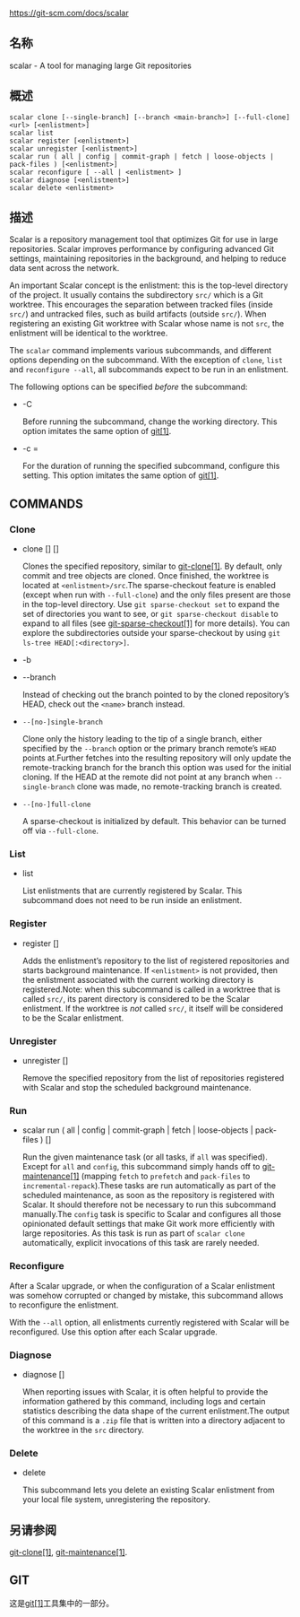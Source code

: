 https://git-scm.com/docs/scalar

## 名称

scalar - A tool for managing large Git repositories

## 概述

```
scalar clone [--single-branch] [--branch <main-branch>] [--full-clone] <url> [<enlistment>]
scalar list
scalar register [<enlistment>]
scalar unregister [<enlistment>]
scalar run ( all | config | commit-graph | fetch | loose-objects | pack-files ) [<enlistment>]
scalar reconfigure [ --all | <enlistment> ]
scalar diagnose [<enlistment>]
scalar delete <enlistment>
```

## 描述

Scalar is a repository management tool that optimizes Git for use in large repositories. Scalar improves performance by configuring advanced Git settings, maintaining repositories in the background, and helping to reduce data sent across the network.

An important Scalar concept is the enlistment: this is the top-level directory of the project. It usually contains the subdirectory `src/` which is a Git worktree. This encourages the separation between tracked files (inside `src/`) and untracked files, such as build artifacts (outside `src/`). When registering an existing Git worktree with Scalar whose name is not `src`, the enlistment will be identical to the worktree.

The `scalar` command implements various subcommands, and different options depending on the subcommand. With the exception of `clone`, `list` and `reconfigure --all`, all subcommands expect to be run in an enlistment.

The following options can be specified *before* the subcommand:

- -C <directory>

  Before running the subcommand, change the working directory. This option imitates the same option of [git[1]](../git).

- -c <key>=<value>

  For the duration of running the specified subcommand, configure this setting. This option imitates the same option of [git[1]](../git).

## COMMANDS

### Clone

- clone [<options>] <url> [<enlistment>]

  Clones the specified repository, similar to [git-clone[1]](../git-clone). By default, only commit and tree objects are cloned. Once finished, the worktree is located at `<enlistment>/src`.The sparse-checkout feature is enabled (except when run with `--full-clone`) and the only files present are those in the top-level directory. Use `git sparse-checkout set` to expand the set of directories you want to see, or `git sparse-checkout disable` to expand to all files (see [git-sparse-checkout[1]](../git-sparse-checkout) for more details). You can explore the subdirectories outside your sparse-checkout by using `git ls-tree HEAD[:<directory>]`.

- -b <name>

- --branch <name>

  Instead of checking out the branch pointed to by the cloned repository’s HEAD, check out the `<name>` branch instead.

- `--[no-]single-branch`

  Clone only the history leading to the tip of a single branch, either specified by the `--branch` option or the primary branch remote’s `HEAD` points at.Further fetches into the resulting repository will only update the remote-tracking branch for the branch this option was used for the initial cloning. If the HEAD at the remote did not point at any branch when `--single-branch` clone was made, no remote-tracking branch is created.

- `--[no-]full-clone`

  A sparse-checkout is initialized by default. This behavior can be turned off via `--full-clone`.

### List

- list

  List enlistments that are currently registered by Scalar. This subcommand does not need to be run inside an enlistment.

### Register

- register [<enlistment>]

  Adds the enlistment’s repository to the list of registered repositories and starts background maintenance. If `<enlistment>` is not provided, then the enlistment associated with the current working directory is registered.Note: when this subcommand is called in a worktree that is called `src/`, its parent directory is considered to be the Scalar enlistment. If the worktree is *not* called `src/`, it itself will be considered to be the Scalar enlistment.

### Unregister

- unregister [<enlistment>]

  Remove the specified repository from the list of repositories registered with Scalar and stop the scheduled background maintenance.

### Run

- scalar run ( all | config | commit-graph | fetch | loose-objects | pack-files ) [<enlistment>]

  Run the given maintenance task (or all tasks, if `all` was specified). Except for `all` and `config`, this subcommand simply hands off to [git-maintenance[1]](../git-maintenance) (mapping `fetch` to `prefetch` and `pack-files` to `incremental-repack`).These tasks are run automatically as part of the scheduled maintenance, as soon as the repository is registered with Scalar. It should therefore not be necessary to run this subcommand manually.The `config` task is specific to Scalar and configures all those opinionated default settings that make Git work more efficiently with large repositories. As this task is run as part of `scalar clone` automatically, explicit invocations of this task are rarely needed.

### Reconfigure

After a Scalar upgrade, or when the configuration of a Scalar enlistment was somehow corrupted or changed by mistake, this subcommand allows to reconfigure the enlistment.

With the `--all` option, all enlistments currently registered with Scalar will be reconfigured. Use this option after each Scalar upgrade.

### Diagnose

- diagnose [<enlistment>]

  When reporting issues with Scalar, it is often helpful to provide the information gathered by this command, including logs and certain statistics describing the data shape of the current enlistment.The output of this command is a `.zip` file that is written into a directory adjacent to the worktree in the `src` directory.

### Delete

- delete <enlistment>

  This subcommand lets you delete an existing Scalar enlistment from your local file system, unregistering the repository.

## 另请参阅

[git-clone[1]](../git-clone), [git-maintenance[1]](../git-maintenance).

## GIT

  这是[git[1]](../../Git)工具集中的一部分。